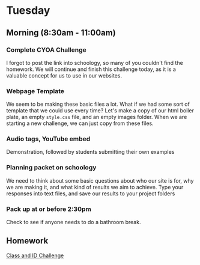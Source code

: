 # Tuesday

## Morning (8:30am - 11:00am)

### Complete CYOA Challenge

I forgot to post the link into schoology, so many of you couldn't find the homework. We will continue and finish this challenge today, as it is a valuable concept for us to use in our websites.

### Webpage Template

We seem to be making these basic files a lot. What if we had some sort of template that we could use every time? Let's make a copy of our html boiler plate, an empty `style.css` file, and an empty images folder. When we are starting a new challenge, we can just copy from these files.

### Audio tags, YouTube embed

Demonstration, followed by students submitting their own examples

### Planning packet on schoology

We need to think about some basic questions about who our site is for, why we are making it, and what kind of results we aim to achieve. Type your responses into text files, and save our results to your project folders

### Pack up at or before 2:30pm

Check to see if anyone needs to do a bathroom break.

## Homework

[Class and ID Challenge](../challenges/class-id.md)
